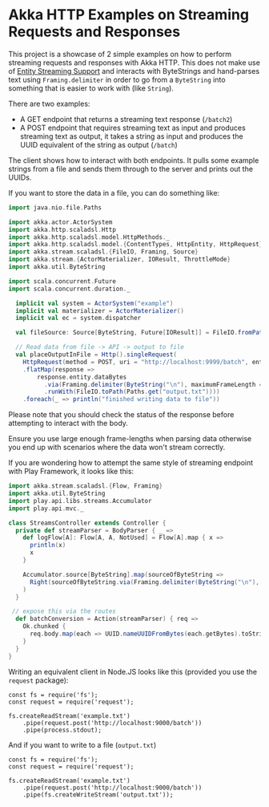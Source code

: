 # Akka HTTP Examples on Streaming Requests and Responses

This project is a showcase of 2 simple examples on how to perform streaming requests and responses with Akka HTTP. 
This does not make use of [Entity Streaming Support](http://doc.akka.io/docs/akka-http/10.0.5/scala/http/routing-dsl/source-streaming-support.html#source-streaming)
and interacts with ByteStrings and hand-parses text using `Framing.delimiter` in order to go from a `ByteString` into 
something that is easier to work with (like `String`).

There are two examples: 

- A GET endpoint that returns a streaming text response (`/batch2`) 
- A POST endpoint that requires streaming text as input and produces streaming text as output, it takes a string as 
input and produces the UUID equivalent of the string as output (`/batch`)

The client shows how to interact with both endpoints. It pulls some example strings from a file and sends them through 
to the server and prints out the UUIDs.

If you want to store the data in a file, you can do something like: 
```scala
import java.nio.file.Paths

import akka.actor.ActorSystem
import akka.http.scaladsl.Http
import akka.http.scaladsl.model.HttpMethods._
import akka.http.scaladsl.model.{ContentTypes, HttpEntity, HttpRequest}
import akka.stream.scaladsl.{FileIO, Framing, Source}
import akka.stream.{ActorMaterializer, IOResult, ThrottleMode}
import akka.util.ByteString

import scala.concurrent.Future
import scala.concurrent.duration._

  implicit val system = ActorSystem("example")
  implicit val materializer = ActorMaterializer()
  implicit val ec = system.dispatcher

  val fileSource: Source[ByteString, Future[IOResult]] = FileIO.fromPath(Paths.get("example.txt"))

  // Read data from file -> API -> output to file
  val placeOutputInFile = Http().singleRequest(
    HttpRequest(method = POST, uri = "http://localhost:9999/batch", entity = HttpEntity(ContentTypes.`text/plain(UTF-8)`, fileSource)))
    .flatMap(response =>
        response.entity.dataBytes
          .via(Framing.delimiter(ByteString("\n"), maximumFrameLength = 256))
          .runWith(FileIO.toPath(Paths.get("output.txt"))))
    .foreach(_ => println("finished writing data to file"))
```

Please note that you should check the status of the response before attempting to interact with the body.

Ensure you use large enough frame-lengths when parsing data otherwise you end up with scenarios where the data won't
stream correctly.


If you are wondering how to attempt the same style of streaming endpoint with Play Framework, it looks like this:
```scala
import akka.stream.scaladsl.{Flow, Framing}
import akka.util.ByteString
import play.api.libs.streams.Accumulator
import play.api.mvc._

class StreamsController extends Controller {
  private def streamParser = BodyParser { _ =>
    def logFlow[A]: Flow[A, A, NotUsed] = Flow[A].map { x =>
      println(x)
      x
    }

    Accumulator.source[ByteString].map(sourceOfByteString =>
      Right(sourceOfByteString.via(Framing.delimiter(ByteString("\n"), 128)).map(_.utf8String.trim).via(logFlow))
    )
  }

 // expose this via the routes
  def batchConversion = Action(streamParser) { req =>
    Ok.chunked {
      req.body.map(each => UUID.nameUUIDFromBytes(each.getBytes).toString + "\n")
    }
  }
}
```

Writing an equivalent client in Node.JS looks like this (provided you use the `request` package):
```ecmascript 6
const fs = require('fs');
const request = require('request');

fs.createReadStream('example.txt')
    .pipe(request.post('http://localhost:9000/batch'))
    .pipe(process.stdout);
```

And if you want to write to a file (`output.txt`)
```ecmascript 6
const fs = require('fs');
const request = require('request');

fs.createReadStream('example.txt')
    .pipe(request.post('http://localhost:9000/batch'))
    .pipe(fs.createWriteStream('output.txt'));
```
